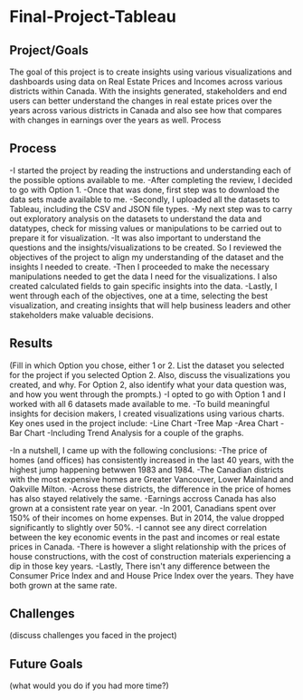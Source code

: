 # Final-Project-Tableau

## Project/Goals
The goal of this project is to create insights using various visualizations and dashboards using data on Real Estate Prices and Incomes across various districts within Canada.
With the insights generated, stakeholders and end users can better understand the changes in real estate prices over the years across various districts in Canada and also see how that compares with changes in earnings over the years as well.
Process

## Process
-I started the project by reading the instructions and understanding each of the possible options available to me.
-After completing the review, I decided to go with Option 1.
-Once that was done, first step was to download the data sets made available to me.
-Secondly, I uploaded all the datasets to Tableau, including the CSV and JSON file types.
-My next step was to carry out exploratory analysis on the datasets to understand the data and datatypes, check for missing values or manipulations to be carried out to prepare it for visualization.
-It was also important to understand the questions and the insights/visualizations to be created. So I reviewed the objectives of the project to align my understanding of the dataset and the insights I needed to create.
-Then I proceeded to make the necessary manipulations needed to get the data I need for the visualizations. I also created calculated fields to gain specific insights into the data.
-Lastly, I went through each of the objectives, one at a time, selecting the best visualization, and creating insights that will help business leaders and other stakeholders make valuable decisions. 

## Results
(Fill in which Option you chose, either 1 or 2. List the dataset you selected for the project if you selected Option 2. Also, discuss the visualizations you created, and why. For Option 2, also identify what your data question was, and how you went through the prompts.)
-I opted to go with Option 1 and I worked with all 6 datasets made available to me.
-To build meaningful insights for decision makers, I created visualizations using various charts. Key ones used in the project include:
-Line Chart
-Tree Map
-Area Chart
-Bar Chart
-Including Trend Analysis for a couple of the graphs.

-In a nutshell, I came up with the following conclusions:
-The price of homes (and offices) has consistently increased in the last 40 years, with the highest jump happening betwwen 1983 and 1984.
-The Canadian districts with the most expensive homes are Greater Vancouver, Lower Mainland and Oakville Milton.
-Across these districts, the difference in the price of homes has also stayed relatively the same.
-Earnings accross Canada has also grown at a consistent rate year on year.
-In 2001, Canadians spent over 150% of their incomes on home expenses. But in 2014, the value dropped significantly to slightly over 50%.
-I cannot see any direct correlation between the key economic events in the past and incomes or real estate prices in Canada.
-There is however a slight relationship with the prices of house constructions, with the cost of construction materials experiencing a dip in those key years.
-Lastly, There isn't any difference between the Consumer Price Index and and House Price Index over the years. They have both grown at the same rate. 

## Challenges 
(discuss challenges you faced in the project)

## Future Goals
(what would you do if you had more time?)
